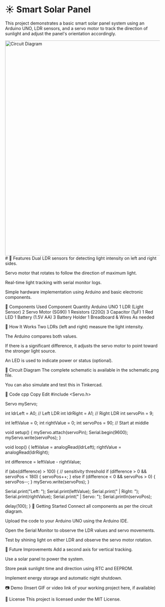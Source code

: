 # ☀️ Smart Solar Panel
This project demonstrates a basic smart solar panel system using an Arduino UNO, LDR sensors, and a servo motor to track the direction of sunlight and adjust the panel's orientation accordingly.

<img src="https://raw.githubusercontent.com/yourusername/smart-solar-panel/main/schematic.png" alt="Circuit Diagram" width="700">
# 📌 Features
Dual LDR sensors for detecting light intensity on left and right sides.

Servo motor that rotates to follow the direction of maximum light.

Real-time light tracking with serial monitor logs.

Simple hardware implementation using Arduino and basic electronic components.

🔧 Components Used
Component	Quantity
Arduino UNO	1
LDR (Light Sensor)	2
Servo Motor (SG90)	1
Resistors (220Ω)	3
Capacitor (1µF)	1
Red LED	1
Battery (1.5V AA)	3
Battery Holder	1
Breadboard & Wires	As needed

🧠 How It Works
Two LDRs (left and right) measure the light intensity.

The Arduino compares both values.

If there is a significant difference, it adjusts the servo motor to point toward the stronger light source.

An LED is used to indicate power or status (optional).

🧪 Circuit Diagram
The complete schematic is available in the schematic.png file.

You can also simulate and test this in Tinkercad.

🧾 Code
cpp
Copy
Edit
#include <Servo.h>

Servo myServo;

int ldrLeft = A0;   // Left LDR
int ldrRight = A1;  // Right LDR
int servoPin = 9;

int leftValue = 0;
int rightValue = 0;
int servoPos = 90;  // Start at middle

void setup() {
  myServo.attach(servoPin);
  Serial.begin(9600);
  myServo.write(servoPos);
}

void loop() {
  leftValue = analogRead(ldrLeft);
  rightValue = analogRead(ldrRight);

  int difference = leftValue - rightValue;

  if (abs(difference) > 100) { // sensitivity threshold
    if (difference > 0 && servoPos < 180) {
      servoPos++;
    } else if (difference < 0 && servoPos > 0) {
      servoPos--;
    }
    myServo.write(servoPos);
  }

  Serial.print("Left: ");
  Serial.print(leftValue);
  Serial.print(" | Right: ");
  Serial.print(rightValue);
  Serial.print(" | Servo: ");
  Serial.println(servoPos);

  delay(100);
}
🚀 Getting Started
Connect all components as per the circuit diagram.

Upload the code to your Arduino UNO using the Arduino IDE.

Open the Serial Monitor to observe the LDR values and servo movements.

Test by shining light on either LDR and observe the servo motor rotation.

📝 Future Improvements
Add a second axis for vertical tracking.

Use a solar panel to power the system.

Store peak sunlight time and direction using RTC and EEPROM.

Implement energy storage and automatic night shutdown.

📷 Demo
(Insert GIF or video link of your working project here, if available)

📄 License
This project is licensed under the MIT License.
